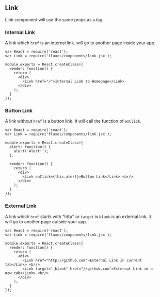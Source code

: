 ## Link

Link component will use the same props as `a` tag.

### Internal Link

A link which `href` is an internal link. will go to another page inside your app.

```js-example
var React = require('react');
var Link = require('fluxes/components/link.jsx');

module.exports = React.createClass({
  render: function() {
    return (
      <div>
        <Link href="/">Internal Link to Homepage</Link>
      </div>
    );
  }
});
```

### Button Link

A link without `href` is a button link. It will call the function of `onClick`.

```js-example
var React = require('react');
var Link = require('fluxes/components/link.jsx');

module.exports = React.createClass({
  alert: function() {
    alert('Alert!');
  },

  render: function() {
    return (
      <div>
        <Link onClick={this.alert}>Button Link</Link> <br/>
      </div>
    );
  }
});
```

### External Link

A link which `href` starts with "http" or `target` is `blank` is an external link.
It will go to another page outside your app.

```js-example
var React = require('react');
var Link = require('fluxes/components/link.jsx');

module.exports = React.createClass({
  render: function() {
    return (
      <div>
        <Link href="http://github.com">External Link in current tab</Link> <br/>
        <Link target="_blank" href="//github.com">External Link in a new tab</Link> <br/>
      </div>
    );
  }
});
```